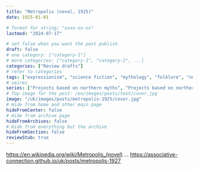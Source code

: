 ```yaml
---
title: "Metropolis (novel, 1925)"
date: 1925-01-01

# format for string: "xxxx-xx-xx"
lastmod: "2024-07-17"

# set false when you want the post publish
draft: false
# one category: ["category-1"]
# more categories: ["category-1", "category-2", ...]
categories: ["Review drafts"]
# refer to categories
tags: ["expressionism", "science fiction", "mythology", "folklore", "northern religion", "industry", "necro fetishism", "humanism", "posthumanism"]
# seires
series: ["Projects based on northern myths", "Projects based on northern folklore"]
# Top image for the post: /en/images/posts/test/cover.jpg
image: "/uk/images/posts/metropolis-1925/cover.jpg"
# Hide from home and other main page
hideFromCenter: false
# Hide from archive page
hideFromArchives: false
# Hide from everything but the archive
hideFromSection: false
reviewStub: true
---
```

https://en.wikipedia.org/wiki/Metropolis_(novel)
...
https://associative-connection.github.io/uk/posts/metropolis-1927
<!--more-->